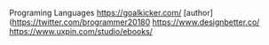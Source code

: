 Programing Languages https://goalkicker.com/ [author](https://twitter.com/brogrammer20180
https://www.designbetter.co/
https://www.uxpin.com/studio/ebooks/ 
